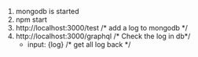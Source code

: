 
1. mongodb is started
2. npm start 
3. http://localhost:3000/test   /* add a log to mongodb */
4. http://localhost:3000/graphql   /* Check the log in db*/
    - input: {log} /* get all log back */
